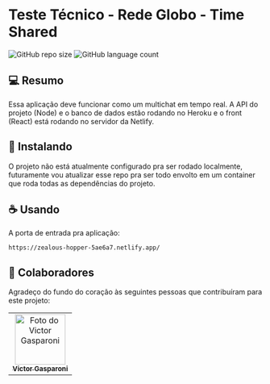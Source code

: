 # Teste Técnico - Rede Globo - Time Shared
<!---Esses são exemplos. Veja https://shields.io para outras pessoas ou para personalizar este conjunto de escudos. Você pode querer incluir dependências, status do projeto e informações de licença aqui--->

![GitHub repo size](https://img.shields.io/github/repo-size/iuricode/README-template?style=for-the-badge)
![GitHub language count](https://img.shields.io/github/languages/count/iuricode/README-template?style=for-the-badge)

## 💻 Resumo
Essa aplicação deve funcionar como um multichat em tempo real.
A API do projeto (Node) e o banco de dados estão rodando no Heroku e o front (React) está rodando no servidor da Netlify.

## 🚀 Instalando

O projeto não está atualmente configurado pra ser rodado localmente, futuramente vou atualizar esse repo pra ser todo envolto em um container que roda todas as dependências do projeto.

## ☕ Usando

A porta de entrada pra aplicação: 

```
https://zealous-hopper-5ae6a7.netlify.app/
```

## 🤝 Colaboradores

Agradeço do fundo do coração às seguintes pessoas que contribuíram para este projeto:

<table>
  <tr>
    <td align="center">
      <a href="#">
        <img src="https://media-exp1.licdn.com/dms/image/C4D03AQH30C9rSVqw8A/profile-displayphoto-shrink_800_800/0/1609271344371?e=1634169600&v=beta&t=KRJcWkx7oO21kIjdjmGbpvnJHT5dxHAeY536daj8aZQ" width="100px;" alt="Foto do Victor Gasparoni"/><br>
        <sub>
          <b>Victor Gasparoni</b>
        </sub>
      </a>
    </td>
  </tr>
</table>
